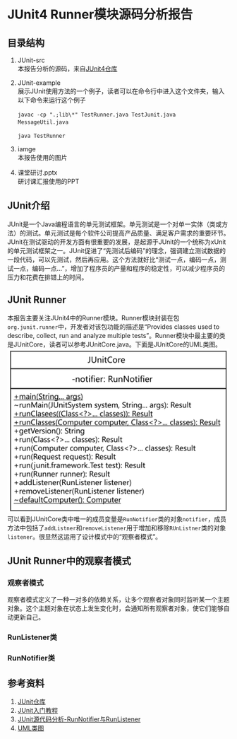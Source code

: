 # JUnit4 Runner模块源码分析报告


## 目录结构
1. JUnit-src  
    本报告分析的源码，来自[JUnit4仓库](https://github.com/junit-team/junit4/tree/main/src/main/java/org/junit/runner)
2. JUnit-example  
    展示JUnit使用方法的一个例子，读者可以在命令行中进入这个文件夹，输入以下命令来运行这个例子
    
    `javac -cp ".;lib\*" TestRunner.java TestJunit.java  MessageUtil.java`

    `java TestRunner`
3. iamge  
    本报告使用的图片
4. 课堂研讨.pptx  
    研讨课汇报使用的PPT



## JUnit介绍
JUnit是一个Java编程语言的单元测试框架。单元测试是一个对单一实体（类或方法）的测试。单元测试是每个软件公司提高产品质量、满足客户需求的重要环节。JUnit在测试驱动的开发方面有很重要的发展，是起源于JUnit的一个统称为xUnit的单元测试框架之一。JUnit促进了“先测试后编码”的理念，强调建立测试数据的一段代码，可以先测试，然后再应用。这个方法就好比“测试一点，编码一点，测试一点，编码一点...”，增加了程序员的产量和程序的稳定性，可以减少程序员的压力和花费在排错上的时间。


## JUnit Runner
本报告主要关注JUnit4中的Runner模块。Runner模块封装在包`org.junit.runner`中，开发者对该包功能的描述是“Provides classes used to describe, collect, run and analyze multiple tests”。Runner模块中最主要的类是JUnitCore，读者可以参考JUnitCore.java。下面是JUnitCore的UML类图。
![JUnitCore的UML类图](image/JUnitCore.png)
可以看到JUnitCore类中唯一的成员变量是`RunNotifier`类的对象`notifier`，成员方法中包括了`addListner`和`removeListener`用于增加和移除`RUnListner`类的对象`listener`。很显然这运用了设计模式中的“观察者模式”。


## JUnit Runner中的观察者模式
### 观察者模式
观察者模式定义了一种一对多的依赖关系，让多个观察者对象同时监听某一个主题对象。这个主题对象在状态上发生变化时，会通知所有观察者对象，使它们能够自动更新自己。


### RunListener类


### RunNotifier类


## 参考资料
1. [JUnit仓库](https://github.com/junit-team/junit4/)
2. [JUnit入门教程](https://wiki.jikexueyuan.com/project/junit/)
3. [JUnit源代码分析-RunNotifier与RunListener](https://blog.csdn.net/yqj2065/article/details/39927927)
4. [UML类图](https://www.jianshu.com/p/57620b762160)
